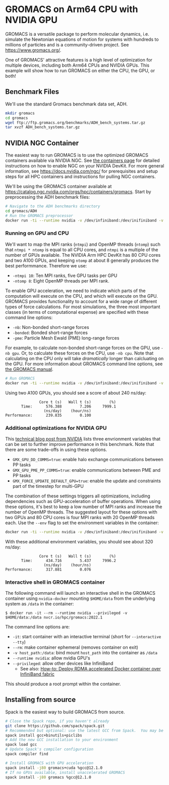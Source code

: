 # GROMACS on Arm64 CPU with NVIDIA GPU

GROMACS is a versatile package to perform molecular dynamics, i.e. simulate the Newtonian equations of motion for systems with hundreds to millions of particles and is a community-driven project. See https://www.gromacs.org/.

One of GROMACS' attractive features is a high level of optimization for multiple devices, including both Arm64 CPUs and NVIDIA GPUs.  This example will show how to run GROMACS on either the CPU, the GPU, or both!

## Benchmark Files

We'll use the standard Gromacs benchmark data set, ADH.
```bash
mkdir gromacs
cd gromacs
wget ftp://ftp.gromacs.org/benchmarks/ADH_bench_systems.tar.gz
tar xvzf ADH_bench_systems.tar.gz
```

## NVIDIA NGC Container

The easiest way to run GROMACS is to use the optimized GROMACS containers available via NVIDIA NGC. See [the containers page](../software/containers.md) for detailed instructions on how to enable NGC on your NVIDIA DevKit.  For more general information, see https://docs.nvidia.com/ngc/ for prerequisites and setup steps for all HPC containers and instructions for pulling NGC containers.

We'll be using the GROMACS container available at https://catalog.ngc.nvidia.com/orgs/hpc/containers/gromacs.  Start by preprocessing the ADH benchmark files:
```bash
# Navigate to the ADH benchmarks directory
cd gromacs/ADH
# Run the GROMACS preprocessor
docker run -ti --runtime nvidia -v /dev/infiniband:/dev/inifiniband -v $(pwd)/adh_cubic:/benchmark --workdir /benchmark nvcr.io/hpc/gromacs:2022.1 sh -c "gmx grompp -f pme_verlet.mdp"
```

### Running on GPU and CPU
We'll want to map the MPI ranks (`ntmpi`) and OpenMP threads (`ntomp`) such that `ntmpi * ntomp` is equal to all CPU cores, and `ntmpi` is a multiple of the number of GPUs available.  The NVIDIA Arm HPC DevKit has 80 CPU cores and two A100 GPUs, and keeping `ntomp` at about 8 generally produces the best performmance.  Therefore we use:
 * `-ntmpi 10`: Ten MPI ranks, five GPU tasks per GPU
 * `-ntomp 8`: Eight OpenMP threads per MPI rank.

To enable GPU acceleration, we need to indicate which parts of the computation will execute on the CPU, and which will execute on the GPU.  GROMACS provides functionality to account for a wide range of different types of force calculations. For most simulations, the three most important classes (in terms of computational expense) are specified with these command line options:
 * `-nb`: Non-bonded short-range forces
 * `-bonded`: Bonded short-range forces
 * `-pme`: Particle Mesh Ewald (PME) long-range forces

For example, to calculate non-bonded short-range forces on the GPU, use `-nb gpu`.  Or, to calculate these forces on the CPU, use `-nb cpu`.  Note that calculating on the CPU only will take _dramatically_ longer than calcluating on the GPU.  For more information about GROMACS command line options, see [the GROMACS manual](https://manual.gromacs.org/current/index.html).

```bash
# Run GROMACS
docker run -ti --runtime nvidia -v /dev/infiniband:/dev/inifiniband -v $(pwd)/adh_cubic:/benchmark --workdir /benchmark nvcr.io/hpc/gromacs:2022.1 sh -c "gmx mdrun -v -nsteps 100000 -resetstep 90000 -noconfout -ntmpi 10 -ntomp 8 -nb gpu -bonded gpu -pme gpu -npme 1 -nstlist 400 -s topol.tpr"
```

Using two A100 GPUs, you should see a score of about 240 ns/day:
```
               Core t (s)   Wall t (s)        (%)
       Time:      576.388        7.206     7999.1
                 (ns/day)    (hour/ns)
Performance:      239.835        0.100
```

### Additional optimizations for NVIDIA GPU

This [technical blog post from NVIDIA](https://developer.nvidia.com/blog/creating-faster-molecular-dynamics-simulations-with-gromacs-2020/) lists three envrionment variables that can be set to further improve performance in this benchmark.  Note that there are some trade-offs in using these options.
 * `GMX_GPU_DD_COMMS=true`: enable halo exchange communications between PP tasks
 * `GMX_GPU_PME_PP_COMMS=true`: enable communications between PME and PP tasks
 * `GMX_FORCE_UPDATE_DEFAULT_GPU=true`: enable the update and constraints part of the timestep for multi-GPU

 The combination of these settings triggers all optimizations, including dependencies such as GPU-acceleration of buffer operations.  When using these options, it's best to keep a low number of MPI ranks and increase the number of OpenMP threads.  The suggested layout for these options with two GPUs and 80 CPU cores is four MPI ranks with 20 OpenMP threads each.  Use the `--env` flag to set the environment variables in the container:
```bash
docker run -ti --runtime nvidia -v /dev/infiniband:/dev/inifiniband -v $(pwd)/adh_cubic:/benchmark --workdir /benchmark --env GMX_GPU_DD_COMMS=true --env GMX_GPU_PME_PP_COMMS=true --env GMX_FORCE_UPDATE_DEFAULT_GPU=true nvcr.io/hpc/gromacs:2022.1 sh -c "gmx mdrun -v -nsteps 100000 -resetstep 90000 -noconfout -ntmpi 4 -ntomp 20 -nb gpu -bonded gpu -pme gpu -npme 1 -pin on -nstlist 400 -s topol.tpr"
```

With these additional environment variables, you should see about 320 ns/day:
```
               Core t (s)   Wall t (s)        (%)
       Time:      434.716        5.437     7996.2
                 (ns/day)    (hour/ns)
Performance:      317.881        0.076
```


### Interactive shell in GROMACS container

The following command will launch an interactive shell in the GROMACS container using `nvidia-docker` mounting `$HOME/data` from the underlying system as `/data` in the container:

```
$ docker run -it --rm --runtime nvidia --privileged -v $HOME/data:/data nvcr.io/hpc/gromacs:2022.1
```
The command line options are:
 * `-it`: start container with an interactive terminal (short for `--interactive --tty`)
 * `--rm`: make container ephemeral (removes container on exit)
 * `-v host_path:/data`: bind mount `host_path` into the container as `/data`
 * `--runtime nvidia`: allow nvidia GPU's
 * `--privileged`: allow other devices like InfiniBand 
   * See also: [How-to: Deploy RDMA accelerated Docker container over InfiniBand fabric](https://docs.nvidia.com/networking/pages/releaseview.action?pageId=15049785)

This should produce a root prompt within the container.


## Installing from source

Spack is the easiest way to build GROMACS from source.

```bash
# Close the Spack repo, if you haven't already
git clone https://github.com/spack/spack.git
# Recommended but optional: use the latest GCC from Spack.  You may be able to use other compilers, but this is known to work well.
spack install gcc+binutils+piclibs
# Add the new GCC installation to your environment
spack load gcc
# Update Spack's compiler configuration
spack compiler find

# Install GROMACS with GPU acceleration
spack install -j80 gromacs+cuda %gcc@12.1.0
# If no GPUs available, install unaccelerated GROMACS
spack install -j80 gromacs %gcc@12.1.0
```